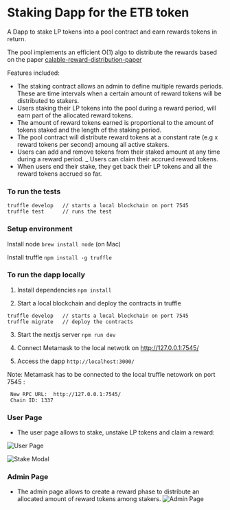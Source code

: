 # Staking Dapp for the ETB token

A Dapp to stake LP tokens into a pool contract and earn rewards tokens in return.


The pool implements an efficient O(1) algo to distribute the rewards based on the paper [calable-reward-distribution-paper](https://uploads-ssl.webflow.com/5ad71ffeb79acc67c8bcdaba/5ad8d1193a40977462982470_scalable-reward-distribution-paper.pdf
)


Features included:

- The staking contract allows an admin to define multiple rewards periods. These are time intervals when a certain amount of reward tokens will be distributed to stakers.
- Users staking their LP tokens into the pool during a reward period, will earn part of the allocated reward tokens.
- The amount of reward tokens earned is proportional to the amount of tokens staked and the length of the staking period.
- The pool contract will distribute reward tokens at a constant rate (e.g x reward tokens per second)  amoung all active stakers.
- Users can add and remove tokens from their staked amount at any time during a reward period.
_ Users can claim their accrued reward tokens.
- When users end their stake, they get back their LP tokens and all the reward tokens accrued so far.

### To run the tests 

```
truffle develop   // starts a local blockchain on port 7545
truffle test      // runs the test

```

### Setup environment

Install node
`brew install node`  (on Mac)

Install truffle
`npm install -g truffle`


### To run the dapp locally

1. Install dependencies
`npm install`   

2. Start a local blockchain and deploy the contracts in truffle
```
truffle develop   // starts a local blockchain on port 7545
truffle migrate   // deploy the contracts
```

3. Start the nextjs server
`npm run dev`

4. Connect Metamask to the local netwotk on http://127.0.0.1:7545/

5. Access the dapp
`http://localhost:3000/`


Note: 
Metamask has to be connected to the local truffle netowork on port 7545 : 
```
 New RPC URL:  http://127.0.0.1:7545/
 Chain ID: 1337
```


### User Page

- The user page allows to stake, unstake LP tokens and claim a reward:

![User Page](./doc/images/user-page.png?raw=true)

![Stake Modal](./doc/images/stake-modal.png?raw=true)


### Admin Page

- The admin page allows to create a reward phase to distribute an allocated amount of reward tokens among stakers.
![Admin Page](./doc/images/admin-page.png?raw=true)

